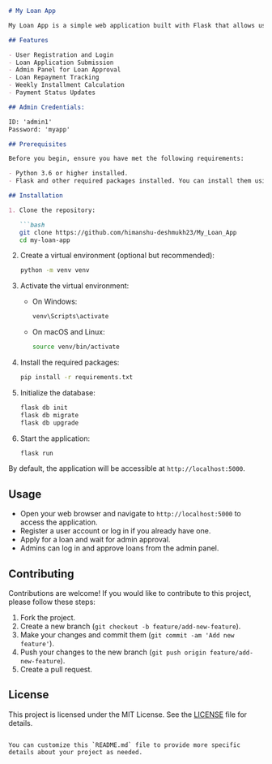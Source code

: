 ```markdown
# My Loan App

My Loan App is a simple web application built with Flask that allows users to apply for loans and manage their loan repayments. Admins can review loan applications and update their statuses.

## Features

- User Registration and Login
- Loan Application Submission
- Admin Panel for Loan Approval
- Loan Repayment Tracking
- Weekly Installment Calculation
- Payment Status Updates

## Admin Credentials:

ID: 'admin1'
Password: 'myapp'

## Prerequisites

Before you begin, ensure you have met the following requirements:

- Python 3.6 or higher installed.
- Flask and other required packages installed. You can install them using `pip install -r requirements.txt`.

## Installation

1. Clone the repository:

   ```bash
   git clone https://github.com/himanshu-deshmukh23/My_Loan_App
   cd my-loan-app
   ```

2. Create a virtual environment (optional but recommended):

   ```bash
   python -m venv venv
   ```

3. Activate the virtual environment:

   - On Windows:

     ```bash
     venv\Scripts\activate
     ```

   - On macOS and Linux:

     ```bash
     source venv/bin/activate
     ```

4. Install the required packages:

   ```bash
   pip install -r requirements.txt
   ```

5. Initialize the database:

   ```bash
   flask db init
   flask db migrate
   flask db upgrade
   ```

6. Start the application:

   ```bash
   flask run
   ```

By default, the application will be accessible at `http://localhost:5000`.

## Usage

- Open your web browser and navigate to `http://localhost:5000` to access the application.
- Register a user account or log in if you already have one.
- Apply for a loan and wait for admin approval.
- Admins can log in and approve loans from the admin panel.

## Contributing

Contributions are welcome! If you would like to contribute to this project, please follow these steps:

1. Fork the project.
2. Create a new branch (`git checkout -b feature/add-new-feature`).
3. Make your changes and commit them (`git commit -am 'Add new feature'`).
4. Push your changes to the new branch (`git push origin feature/add-new-feature`).
5. Create a pull request.

## License

This project is licensed under the MIT License. See the [LICENSE](LICENSE) file for details.
```

You can customize this `README.md` file to provide more specific details about your project as needed.

